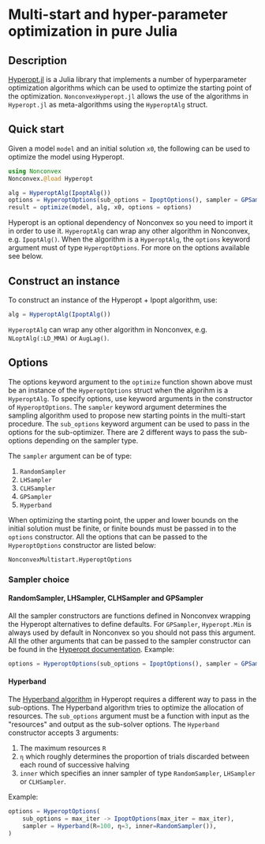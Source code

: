 # Multi-start and hyper-parameter optimization in pure Julia

## Description

[Hyperopt.jl](https://github.com/baggepinnen/Hyperopt.jl) is a Julia library that implements a number of hyperparameter optimization algorithms which can be used to optimize the starting point of the optimization. `NonconvexHyperopt.jl` allows the use of the algorithms in `Hyperopt.jl` as meta-algorithms using the `HyperoptAlg` struct.

## Quick start

Given a model `model` and an initial solution `x0`, the following can be used to optimize the model using Hyperopt.
```julia
using Nonconvex
Nonconvex.@load Hyperopt

alg = HyperoptAlg(IpoptAlg())
options = HyperoptOptions(sub_options = IpoptOptions(), sampler = GPSampler())
result = optimize(model, alg, x0, options = options)
```
Hyperopt is an optional dependency of Nonconvex so you need to import it in order to use it. `HyperoptAlg` can wrap any other algorithm in Nonconvex, e.g. `IpoptAlg()`. When the algorithm is a `HyperoptAlg`, the `options` keyword argument must of type `HyperoptOptions`. For more on the options available see below.

## Construct an instance

To construct an instance of the Hyperopt + Ipopt algorithm, use:
```julia
alg = HyperoptAlg(IpoptAlg())
```
`HyperoptAlg` can wrap any other algorithm in Nonconvex, e.g. `NLoptAlg(:LD_MMA)` or `AugLag()`.

## Options

The options keyword argument to the `optimize` function shown above must be an instance of the `HyperoptOptions` struct when the algorihm is a `HyperoptAlg`. To specify options, use keyword arguments in the constructor of `HyperoptOptions`. The `sampler` keyword argument determines the sampling algorithm used to propose new starting points in the multi-start procedure. The `sub_options` keyword argument can be used to pass in the options for the sub-optimizer. There are 2 different ways to pass the sub-options depending on the sampler type.

The `sampler` argument can be of type:
1. `RandomSampler`
2. `LHSampler`
3. `CLHSampler`
4. `GPSampler`
5. `Hyperband`

When optimizing the starting point, the upper and lower bounds on the initial solution must be finite, or finite bounds must be passed in to the `options` constructor. All the options that can be passed to the `HyperoptOptions` constructor are listed below:
```@docs
NonconvexMultistart.HyperoptOptions
```

### Sampler choice

#### RandomSampler, LHSampler, CLHSampler and GPSampler

All the sampler constructors are functions defined in Nonconvex wrapping the Hyperopt alternatives to define defaults. For `GPSampler`, `Hyperopt.Min` is always used by default in Nonconvex so you should not pass this argument. All the other arguments that can be passed to the sampler constructor can be found in the [Hyperopt documentation](https://github.com/baggepinnen/Hyperopt.jl#details). Example:
```julia
options = HyperoptOptions(sub_options = IpoptOptions(), sampler = GPSampler())
```

#### Hyperband

The [Hyperband algorithm](https://github.com/baggepinnen/Hyperopt.jl#hyperband) in Hyperopt requires a different way to pass in the sub-options. The Hyperband algorithm tries to optimize the allocation of resources. The `sub_options` argument must be a function with input as the "resources" and output as the sub-solver options. The `Hyperband` constructor accepts 3 arguments:
1. The maximum resources `R`
2. `η` which roughly determines the proportion of trials discarded between each round of successive halving
3. `inner` which specifies an inner sampler of type `RandomSampler`, `LHSampler` or `CLHSampler`.

Example:
```julia
options = HyperoptOptions(
    sub_options = max_iter -> IpoptOptions(max_iter = max_iter), 
    sampler = Hyperband(R=100, η=3, inner=RandomSampler()),
)
```
